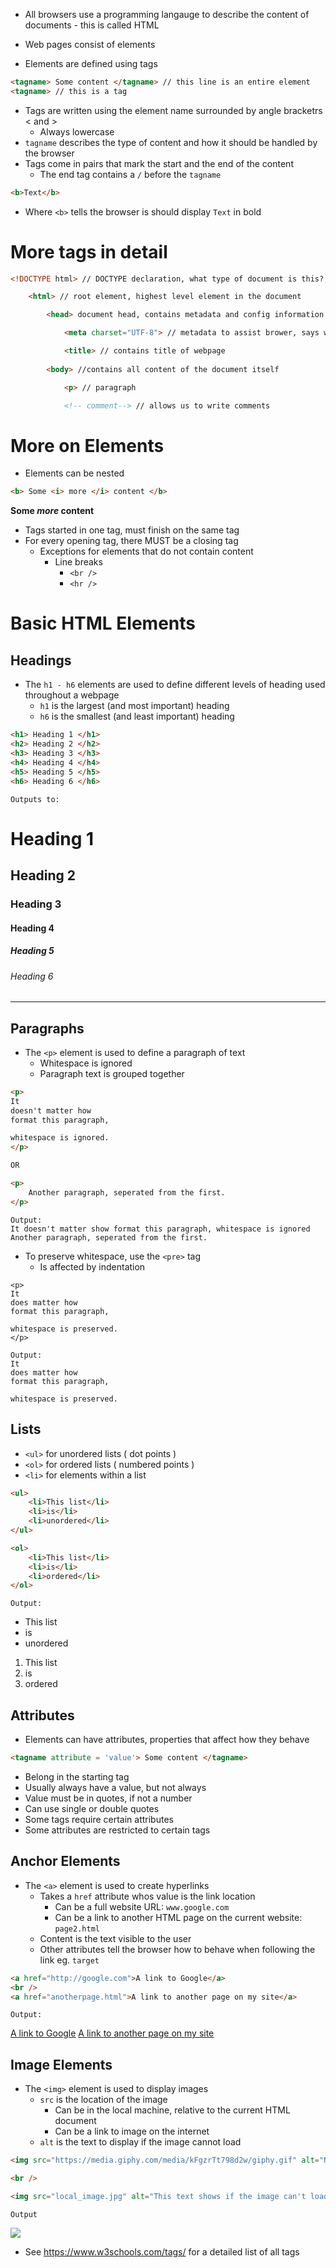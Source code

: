 - All browsers use a programming langauge to describe the content of documents - this is called HTML

- Web pages consist of elements
- Elements are defined using tags

```HTML
<tagname> Some content </tagname> // this line is an entire element
<tagname> // this is a tag
```

- Tags are written using the element name surrounded by angle bracketrs < and >
	- Always lowercase
- `tagname` describes the type of content and how it should be handled by the browser
- Tags come in pairs that mark the start and the end of the content
	- The end tag contains a `/` before the `tagname`

```HTML
<b>Text</b>
```

- Where `<b>` tells the browser is should display `Text` in bold

# More tags in detail

```HTML
<!DOCTYPE html> // DOCTYPE declaration, what type of document is this?, what version?

	<html> // root element, highest level element in the document

		<head> document head, contains metadata and config information

			<meta charset="UTF-8"> // metadata to assist brower, says we are using UTF8

			<title> // contains title of webpage
			
		<body> //contains all content of the document itself

			<p> // paragraph

			<!-- comment--> // allows us to write comments
```


# More on Elements

- Elements can be nested

``` HTML
<b> Some <i> more </i> content </b>
```
**Some *more* content**

- Tags started in one tag, must finish on the same tag
- For every opening tag, there MUST be a closing tag
	- Exceptions for elements that do not contain content
		- Line breaks
			- `<br />`
			- `<hr />`

# Basic HTML Elements

## Headings
- The `h1 - h6` elements are used to define different levels of heading used throughout a webpage
	- `h1` is the largest (and most important) heading
	- `h6` is the smallest (and least important) heading

```HTML
<h1> Heading 1 </h1>
<h2> Heading 2 </h2>
<h3> Heading 3 </h3>
<h4> Heading 4 </h4>
<h5> Heading 5 </h5>
<h6> Heading 6 </h6>
```

```
Outputs to:
```
# Heading 1
## Heading 2
### Heading 3
#### Heading 4
##### Heading 5
###### Heading 6

<hr>

## Paragraphs
- The `<p>` element is used to define a paragraph of text
	- Whitespace is ignored
	- Paragraph text is grouped together

```HTML
<p>
It
doesn't matter how
format this paragraph,

whitespace is ignored.
</p>

OR

<p>
	Another paragraph, seperated from the first.
</p>
```

```
Output:
It doesn't matter show format this paragraph, whitespace is ignored
Another paragraph, seperated from the first.
```

- To preserve whitespace, use the `<pre>` tag
	- Is affected by indentation
```
<p>
It
does matter how
format this paragraph,

whitespace is preserved.
</p>
```

```
Output:
It
does matter how
format this paragraph,

whitespace is preserved.
```

## Lists

- `<ul>` for unordered lists ( dot points )
- `<ol>` for ordered lists ( numbered points )
- `<li>` for elements within a list

```HTML
<ul>
	<li>This list</li>
	<li>is</li>
	<li>unordered</li>
</ul>

<ol>
	<li>This list</li>
	<li>is</li>
	<li>ordered</li>
</ol>

```

```
Output:
```

- This list
- is
- unordered

1. This list
2. is
3. ordered

## Attributes
- Elements can have attributes, properties that affect how they behave

```HTML
<tagname attribute = 'value'> Some content </tagname>
```

- Belong in the starting tag
- Usually always have a value, but not always
- Value must be in quotes, if not a number
- Can use single or double quotes
- Some tags require certain attributes
- Some attributes are restricted to certain tags


## Anchor Elements
- The `<a>` element is used to create hyperlinks
	- Takes a `href` attribute whos value is the link location
		- Can be a full website URL: `www.google.com`
		- Can be a link to another HTML page on the current website: `page2.html`
	- Content is the text visible to the user
	- Other attributes tell the browser how to behave when following the link eg. `target`

```HTML
<a href="http://google.com">A link to Google</a>
<br />
<a href="anotherpage.html">A link to another page on my site</a>
```

```
Output:
```

[A link to Google](http://google.com)
[A link to another page on my site](anotherpage.html)

## Image Elements
- The `<img>` element is used to display images
	- `src` is the location of the image
		- Can be in the local machine, relative to the current HTML document
		- Can be a link to image on the internet
	- `alt` is the text to display if the image cannot load


```HTML
<img src="https://media.giphy.com/media/kFgzrTt798d2w/giphy.gif" alt="Never" />

<br />

<img src="local_image.jpg" alt="This text shows if the image can't load" />
```

```
Output
```
[![](https://i.giphy.com/media/kFgzrTt798d2w/giphy.webp)](https://giphy.com/gifs/rick-roll-gotcha-mod-miny-kFgzrTt798d2w?utm_source=media-link&utm_medium=landing&utm_campaign=Media%20Links&utm_term=)

- See https://www.w3schools.com/tags/ for a detailed list of all tags